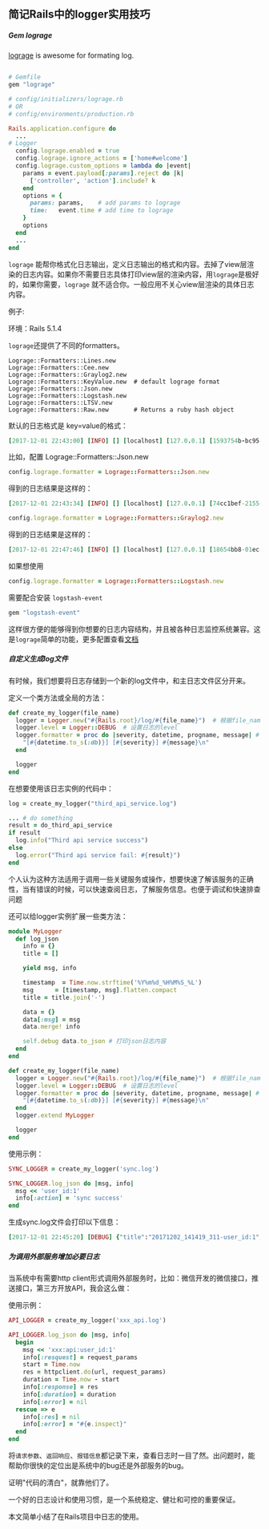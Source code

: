 ## 简记Rails中的logger实用技巧

##### Gem lograge

[lograge](https://github.com/roidrage/lograge) is awesome for formating log.

```ruby

# Gemfile
gem "lograge"
```

```ruby
# config/initializers/lograge.rb
# OR
# config/environments/production.rb

Rails.application.configure do
  ...
# Logger
  config.lograge.enabled = true
  config.lograge.ignore_actions = ['home#welcome']
  config.lograge.custom_options = lambda do |event|
    params = event.payload[:params].reject do |k|
      ['controller', 'action'].include? k
    end
    options = {
      params: params,    # add params to lograge
      time:   event.time # add time to lograge
    }
    options
  end
  ...
end

```

`lograge` 能帮你格式化日志输出，定义日志输出的格式和内容。去掉了view层渲染的日志内容。如果你不需要日志具体打印view层的渲染内容，用`lograge`是极好的，如果你需要，`lograge` 就不适合你。一般应用不关心view层渲染的具体日志内容。

例子:

环境：Rails 5.1.4

`lograge`还提供了不同的formatters。

```
Lograge::Formatters::Lines.new
Lograge::Formatters::Cee.new
Lograge::Formatters::Graylog2.new
Lograge::Formatters::KeyValue.new  # default lograge format
Lograge::Formatters::Json.new
Lograge::Formatters::Logstash.new
Lograge::Formatters::LTSV.new
Lograge::Formatters::Raw.new       # Returns a ruby hash object
```

默认的日志格式是 key=value的格式：

```ruby
[2017-12-01 22:43:00] [INFO] [] [localhost] [127.0.0.1] [1593754b-bc95-42] method=GET path=/ format=*/* controller=HomeController action=welcome status=200 duration=472.00 view=0.00 params={} time=2017-12-01 11:49:09 +0800

```

比如，配置 Lograge::Formatters::Json.new

```ruby
config.lograge.formatter = Lograge::Formatters::Json.new
```

得到的日志结果是这样的：

```ruby
[2017-12-01 22:43:34] [INFO] [] [localhost] [127.0.0.1] [74cc1bef-2155-42] {"method":"GET","path":"/","format":"*/*","controller":"HomeController","action":"welcome","status":200,"duration":3.09,"view":0.0,"params":{"home":{}},"time":"2017-12-01 22:43:34 +0800"}
```

```ruby
config.lograge.formatter = Lograge::Formatters::Graylog2.new
```

得到的日志结果是这样的：

```ruby
[2017-12-01 22:47:46] [INFO] [] [localhost] [127.0.0.1] [18654bb8-01ec-48] {:_method=>"GET", :_path=>"/", :_format=>"*/*", :_controller=>"HomeController", :_action=>"welcome", :_status=>200, :_duration=>368.34, :_view=>0.0, :_params=>{"home"=>{}}, :_time=>2017-12-01 22:47:46 +0800, :short_message=>"[200] GET / (HomeController#welcome)"}
```

如果想使用

```ruby
config.lograge.formatter = Lograge::Formatters::Logstash.new
```

需要配合安装 `logstash-event`

```ruby
gem "logstash-event"
```

这样很方便的能够得到你想要的日志内容结构，并且被各种日志监控系统兼容。这是`lograge`简单的功能，更多配置查看[文档](https://github.com/roidrage/lograge)

##### 自定义生成log文件

有时候，我们想要将日志存储到一个新的log文件中，和主日志文件区分开来。

定义一个类方法或全局的方法：

```ruby
def create_my_logger(file_name)
  logger = Logger.new("#{Rails.root}/log/#{file_name}")  # 根据file_name，创建一个logger实例。会在Rails.root/log目录下生成file_name文件，用来记录日志
  logger.level = Logger::DEBUG  # 设置日志的level
  logger.formatter = proc do |severity, datetime, progname, message| # 设置日志的formatter
    "[#{datetime.to_s(:db)}] [#{severity}] #{message}\n"
  end

  logger
end
```

在想要使用该日志实例的代码中：

```ruby
log = create_my_logger("third_api_service.log")

... # do something
result = do_third_api_service
if result
  log.info("Third api service success")
else
  log.error("Third api service fail: #{result}")
end
```

个人认为这种方法适用于调用一些关键服务或操作，想要快速了解该服务的正确性，当有错误的时候，可以快速查阅日志，了解服务信息。也便于调试和快速排查问题

还可以给logger实例扩展一些类方法：

```ruby
module MyLogger
  def log_json
    info = {}
    title = []

    yield msg, info

    timestamp  = Time.now.strftime('%Y%m%d_%H%M%S_%L')
    msg      = [timestamp, msg].flatten.compact
    title = title.join('-')

    data = {}
    data[:msg] = msg
    data.merge! info

    self.debug data.to_json # 打印json日志内容
  end
end

def create_my_logger(file_name)
  logger = Logger.new("#{Rails.root}/log/#{file_name}")  # 根据file_name，创建一个logger实例。会在Rails.root/log目录下生成file_name文件，用来记录日志
  logger.level = Logger::DEBUG  # 设置日志的level
  logger.formatter = proc do |severity, datetime, progname, message| # 设置日志的formatter
    "[#{datetime.to_s(:db)}] [#{severity}] #{message}\n"
  end
  logger.extend MyLogger

  logger
end
```

使用示例：
```ruby
SYNC_LOGGER = create_my_logger('sync.log')

SYNC_LOGGER.log_json do |msg, info|
  msg << 'user_id:1'
  info[:action] = 'sync success'
end
```

生成sync.log文件会打印以下信息：

```ruby
[2017-12-01 22:45:20] [DEBUG] {"title":"20171202_141419_311-user_id:1","action":"sync success"}
```

##### 为调用外部服务增加必要日志

当系统中有需要http client形式调用外部服务时，比如：微信开发的微信接口，推送接口，第三方开放API，我会这么做：

使用示例：
```ruby
API_LOGGER = create_my_logger('xxx_api.log')

API_LOGGER.log_json do |msg, info|
  begin
    msg << 'xxx:api:user_id:1'
    info[:resquest] = request_params
    start = Time.now
    res = httpclient.do(url, request_params)
    duration = Time.now - start
    info[:response] = res
    info[:duration] = duration
    info[:error] = nil
  rescue => e
    info[:res] = nil
    info[:error] = "#{e.inspect}"
  end
end
```

将`请求参数`、`返回响应`、`报错信息`都记录下来，查看日志时一目了然。出问题时，能帮助你很快的定位出是系统中的bug还是外部服务的bug。

证明"代码的清白"，就靠他们了。

一个好的日志设计和使用习惯，是一个系统稳定、健壮和可控的重要保证。

本文简单小结了在Rails项目中日志的使用。
